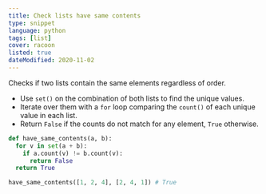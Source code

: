 ```yaml
---
title: Check lists have same contents
type: snippet
language: python
tags: [list]
cover: racoon
listed: true
dateModified: 2020-11-02
---
```


Checks if two lists contain the same elements regardless of order.

- Use `set()` on the combination of both lists to find the unique values.
- Iterate over them with a `for` loop comparing the `count()` of each unique value in each list.
- Return `False` if the counts do not match for any element, `True` otherwise.

```py
def have_same_contents(a, b):
  for v in set(a + b):
    if a.count(v) != b.count(v):
      return False
  return True

have_same_contents([1, 2, 4], [2, 4, 1]) # True
```

